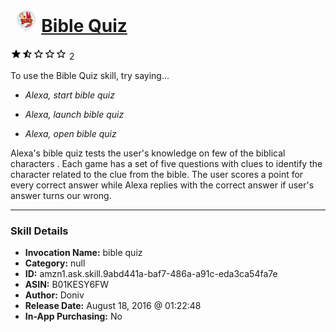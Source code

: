 # &nbsp;<img src="skill_icon" alt="Bible Quiz icon" width="36"> [Bible Quiz](http://alexa.amazon.com/#skills/amzn1.ask.skill.9abd441a-baf7-486a-a91c-eda3ca54fa7e)
![1.5 stars](../../images/ic_star_black_18dp_1x.png)![1.5 stars](../../images/ic_star_half_black_18dp_1x.png)![1.5 stars](../../images/ic_star_border_black_18dp_1x.png)![1.5 stars](../../images/ic_star_border_black_18dp_1x.png)![1.5 stars](../../images/ic_star_border_black_18dp_1x.png) 2

To use the Bible Quiz skill, try saying...

* *Alexa, start bible quiz*

* *Alexa, launch bible quiz*

* *Alexa, open bible quiz*

Alexa's bible quiz tests the user's knowledge on few of the biblical characters . Each game has a set of five questions with clues to identify the character related to the clue from the bible. The user scores a point for every correct answer while Alexa replies with the correct answer if user's answer turns our wrong.

***

### Skill Details

* **Invocation Name:** bible quiz
* **Category:** null
* **ID:** amzn1.ask.skill.9abd441a-baf7-486a-a91c-eda3ca54fa7e
* **ASIN:** B01KESY6FW
* **Author:** Doniv
* **Release Date:** August 18, 2016 @ 01:22:48
* **In-App Purchasing:** No
